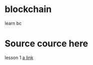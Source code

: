 # blockchain
learn bc
# Source cource here
lesson 1
[a link](https://github.com/user/repo/blob/branch/other_file.md)
